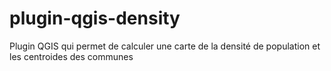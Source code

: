 # plugin-qgis-density
 Plugin QGIS qui permet de calculer une carte de la densité de population et les centroides des communes
